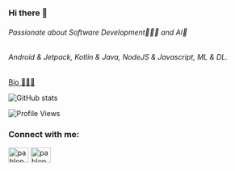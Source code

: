### Hi there 👋

<h6>Passionate about Software Development👨🏻‍💻 and AI🤖</h6>
<h6>Android & Jetpack, Kotlin & Java, NodeJS & Javascript, ML & DL.</h6>

[Bio 👨🏻‍💻](http://pablopatarca.bio.link)

![GitHub stats](https://github-readme-stats.vercel.app/api?username=pablopatarca&count_private=true&theme=dark)

![Profile Views](https://komarev.com/ghpvc/?username=pablopatarca)

<h3 align="left">Connect with me:</h3>
<p align="left">
<a href="https://twitter.com/pablopatarca" target="blank">
  <img align="center" src="https://www.svgrepo.com/show/11841/twitter.svg" alt="pablopatarca" height="30" width="40" /></a>
<a href="https://medium.com/@pablopatarca" target="blank">
  <img align="center" src="https://www.svgrepo.com/show/360560/medium.svg" alt="pablopatarca" height="30" width="40" /></a>
</p>
<!--
- Read my articles at [Medium](https://medium.com/@pablopatarca)
-->

<!--
**pablopatarca/pablopatarca** is a ✨ _special_ ✨ repository because its `README.md` (this file) appears on your GitHub profile.

Here are some ideas to get you started:

- 🔭 I’m currently working on ...
- 🌱 I’m currently learning ...
- 👯 I’m looking to collaborate on ...
- 🤔 I’m looking for help with ...
- 💬 Ask me about ...
- 📫 How to reach me: ...
- ⚡ Fun fact: ...
-->
